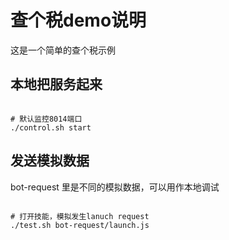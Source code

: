 # 查个税demo说明

这是一个简单的查个税示例

## 本地把服务起来

```shell

# 默认监控8014端口
./control.sh start

```

## 发送模拟数据

bot-request 里是不同的模拟数据，可以用作本地调试

```shell

# 打开技能，模拟发生lanuch request
./test.sh bot-request/launch.js

```
